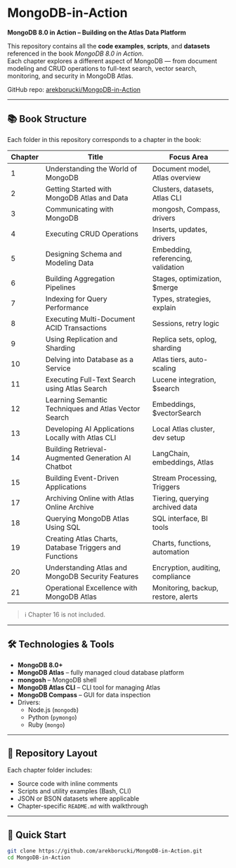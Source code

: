# MongoDB-in-Action

**MongoDB 8.0 in Action – Building on the Atlas Data Platform**

This repository contains all the **code examples**, **scripts**, and **datasets** referenced in the book _MongoDB 8.0 in Action_.  
Each chapter explores a different aspect of MongoDB — from document modeling and CRUD operations to full-text search, vector search, monitoring, and security in MongoDB Atlas.

GitHub repo: [arekborucki/MongoDB-in-Action](https://github.com/arekborucki/MongoDB-in-Action)

---

## 📚 Book Structure

Each folder in this repository corresponds to a chapter in the book:

| Chapter | Title                                                   | Focus Area |
|---------|---------------------------------------------------------|------------|
| 1       | Understanding the World of MongoDB                      | Document model, Atlas overview |
| 2       | Getting Started with MongoDB Atlas and Data             | Clusters, datasets, Atlas CLI |
| 3       | Communicating with MongoDB                              | mongosh, Compass, drivers |
| 4       | Executing CRUD Operations                               | Inserts, updates, drivers |
| 5       | Designing Schema and Modeling Data                      | Embedding, referencing, validation |
| 6       | Building Aggregation Pipelines                          | Stages, optimization, $merge |
| 7       | Indexing for Query Performance                          | Types, strategies, explain |
| 8       | Executing Multi-Document ACID Transactions              | Sessions, retry logic |
| 9       | Using Replication and Sharding                          | Replica sets, oplog, sharding |
| 10      | Delving into Database as a Service                      | Atlas tiers, auto-scaling |
| 11      | Executing Full-Text Search using Atlas Search           | Lucene integration, $search |
| 12      | Learning Semantic Techniques and Atlas Vector Search    | Embeddings, $vectorSearch |
| 13      | Developing AI Applications Locally with Atlas CLI       | Local Atlas cluster, dev setup |
| 14      | Building Retrieval-Augmented Generation AI Chatbot      | LangChain, embeddings, Atlas |
| 15      | Building Event-Driven Applications                      | Stream Processing, Triggers |
| 17      | Archiving Online with Atlas Online Archive              | Tiering, querying archived data |
| 18      | Querying MongoDB Atlas Using SQL                        | SQL interface, BI tools |
| 19      | Creating Atlas Charts, Database Triggers and Functions  | Charts, functions, automation |
| 20      | Understanding Atlas and MongoDB Security Features       | Encryption, auditing, compliance |
| 21      | Operational Excellence with MongoDB Atlas               | Monitoring, backup, restore, alerts |

> ℹ️ Chapter 16 is not included.

---

## 🛠️ Technologies & Tools

- **MongoDB 8.0+**
- **MongoDB Atlas** – fully managed cloud database platform
- **mongosh** – MongoDB shell
- **MongoDB Atlas CLI** – CLI tool for managing Atlas
- **MongoDB Compass** – GUI for data inspection
- Drivers:
  - Node.js (`mongodb`)
  - Python (`pymongo`)
  - Ruby (`mongo`)

---

## 📁 Repository Layout

Each chapter folder includes:

- Source code with inline comments
- Scripts and utility examples (Bash, CLI)
- JSON or BSON datasets where applicable
- Chapter-specific `README.md` with walkthrough

---

## 🚀 Quick Start

```bash
git clone https://github.com/arekborucki/MongoDB-in-Action.git
cd MongoDB-in-Action
```
